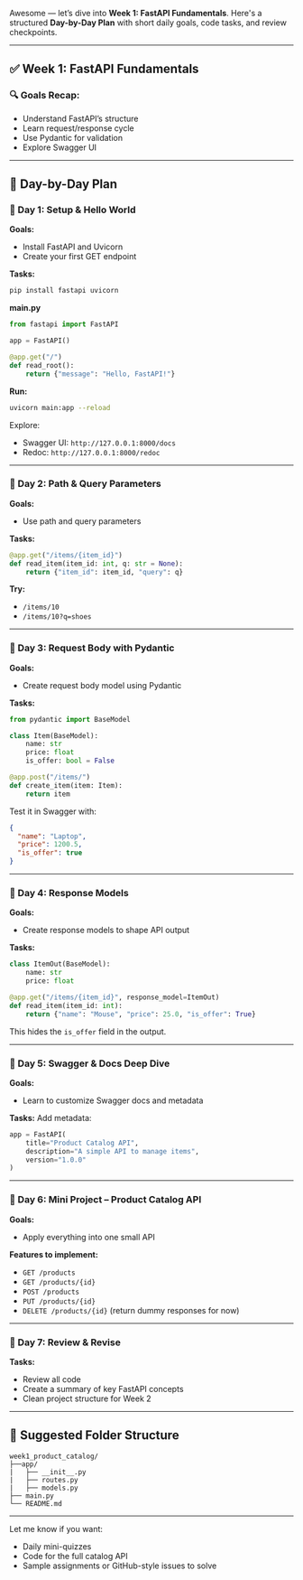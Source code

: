 Awesome — let’s dive into **Week 1: FastAPI Fundamentals**. Here's a structured **Day-by-Day Plan** with short daily goals, code tasks, and review checkpoints.

---

## ✅ **Week 1: FastAPI Fundamentals**

### 🔍 Goals Recap:

* Understand FastAPI’s structure
* Learn request/response cycle
* Use Pydantic for validation
* Explore Swagger UI

---

## 📅 Day-by-Day Plan

### **🔸 Day 1: Setup & Hello World**

**Goals:**

* Install FastAPI and Uvicorn
* Create your first GET endpoint

**Tasks:**

```bash
pip install fastapi uvicorn
```

**main.py**

```python
from fastapi import FastAPI

app = FastAPI()

@app.get("/")
def read_root():
    return {"message": "Hello, FastAPI!"}
```

**Run:**

```bash
uvicorn main:app --reload
```

Explore:

* Swagger UI: `http://127.0.0.1:8000/docs`
* Redoc: `http://127.0.0.1:8000/redoc`

---

### **🔸 Day 2: Path & Query Parameters**

**Goals:**

* Use path and query parameters

**Tasks:**

```python
@app.get("/items/{item_id}")
def read_item(item_id: int, q: str = None):
    return {"item_id": item_id, "query": q}
```

**Try:**

* `/items/10`
* `/items/10?q=shoes`

---

### **🔸 Day 3: Request Body with Pydantic**

**Goals:**

* Create request body model using Pydantic

**Tasks:**

```python
from pydantic import BaseModel

class Item(BaseModel):
    name: str
    price: float
    is_offer: bool = False

@app.post("/items/")
def create_item(item: Item):
    return item
```

Test it in Swagger with:

```json
{
  "name": "Laptop",
  "price": 1200.5,
  "is_offer": true
}
```

---

### **🔸 Day 4: Response Models**

**Goals:**

* Create response models to shape API output

**Tasks:**

```python
class ItemOut(BaseModel):
    name: str
    price: float

@app.get("/items/{item_id}", response_model=ItemOut)
def read_item(item_id: int):
    return {"name": "Mouse", "price": 25.0, "is_offer": True}
```

This hides the `is_offer` field in the output.

---

### **🔸 Day 5: Swagger & Docs Deep Dive**

**Goals:**

* Learn to customize Swagger docs and metadata

**Tasks:**
Add metadata:

```python
app = FastAPI(
    title="Product Catalog API",
    description="A simple API to manage items",
    version="1.0.0"
)
```

---

### **🔸 Day 6: Mini Project – Product Catalog API**

**Goals:**

* Apply everything into one small API

**Features to implement:**

* `GET /products`
* `GET /products/{id}`
* `POST /products`
* `PUT /products/{id}`
* `DELETE /products/{id}` (return dummy responses for now)

---

### **🔸 Day 7: Review & Revise**

**Tasks:**

* Review all code
* Create a summary of key FastAPI concepts
* Clean project structure for Week 2

---

## 📁 Suggested Folder Structure

```
week1_product_catalog/
├──app/
|   ├── __init__.py
|   ├── routes.py
|   ├── models.py        
├── main.py      
└── README.md        
```

---

Let me know if you want:

* Daily mini-quizzes
* Code for the full catalog API
* Sample assignments or GitHub-style issues to solve
